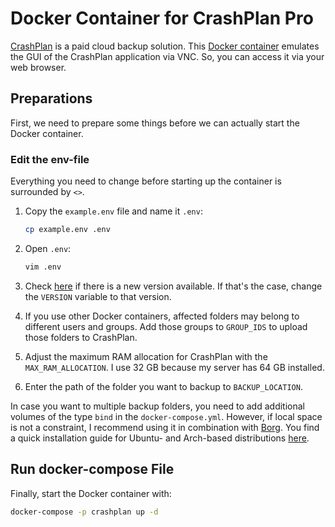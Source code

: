 # Docker Container for CrashPlan Pro

[CrashPlan](https://www.crashplan.com/en-us/) is a paid cloud backup solution. This
[Docker container](https://github.com/jlesage/docker-crashplan-pro) emulates the GUI of the CrashPlan application via
 VNC. So, you can access it via your web browser.

## Preparations

First, we need to prepare some things before we can actually start the Docker container.

### Edit the env-file

Everything you need to change before starting up the container is surrounded by `<>`.

1. Copy the `example.env` file and name it `.env`:

    ``` bash
    cp example.env .env
    ```

1. Open `.env`:

    ``` bash
    vim .env
    ```

1. Check [here](https://hub.docker.com/r/jlesage/crashplan-pro/tags) if there is a new version available. If that's the
   case, change the `VERSION` variable to that version.

1. If you use other Docker containers, affected folders may belong to different users and groups. Add those groups to `GROUP_IDS` to upload those folders to CrashPlan.

1. Adjust the maximum RAM allocation for CrashPlan with the `MAX_RAM_ALLOCATION`. I use 32 GB because my server has 64
   GB installed.

1. Enter the path of the folder you want to backup to `BACKUP_LOCATION`.

In case you want to multiple backup folders, you need to add additional volumes of the type `bind` in the
`docker-compose.yml`. However, if local space is not a constraint, I recommend using it in combination with
[Borg](https://www.borgbackup.org/). You find a quick installation guide for Ubuntu- and Arch-based distributions
[here](https://docs.lazymedia.net/data-management/borg/).

## Run docker-compose File

Finally, start the Docker container with:

``` bash
docker-compose -p crashplan up -d
```
